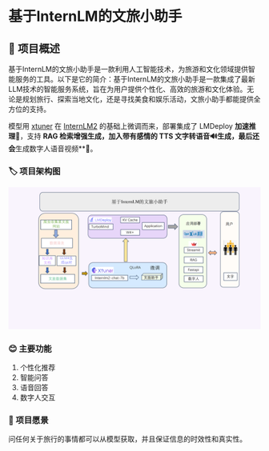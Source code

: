 # 基于InternLM的文旅小助手

## 📖 项目概述
基于InternLM的文旅小助手是一款利用人工智能技术，为旅游和文化领域提供智能服务的工具。以下是它的简介：基于InternLM的文旅小助手是一款集成了最新LLM技术的智能服务系统，旨在为用户提供个性化、高效的旅游和文化体验。无论是规划旅行、探索当地文化，还是寻找美食和娱乐活动，文旅小助手都能提供全方位的支持。

模型用 [xtuner](https://github.com/InternLM/xtuner) 在 [InternLM2](https://github.com/InternLM/InternLM) 的基础上微调而来，部署集成了 LMDeploy **加速推理**🚀，支持 **RAG 检索增强生成，加入带有感情的 **TTS 文字转语音**🔊生成，最后还会**生成数字人语音视频**🦸。

### 🏷️ 项目架构图
<p align="center">
    <img src="./架构图.png" alt="alt text" >
</p>

### 😊 主要功能
1. 个性化推荐
2. 智能问答
3. 语音回答
4. 数字人交互

### 🚩 项目愿景
问任何关于旅行的事情都可以从模型获取，并且保证信息的时效性和真实性。
